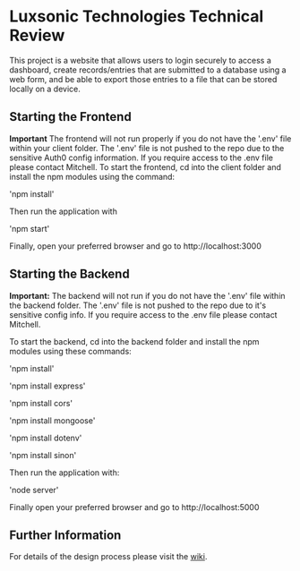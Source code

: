 # Luxsonic Technologies Technical Review

This project is a website that allows users to login securely to access a dashboard, create records/entries that are submitted to a database using a web form, and be able to export those entries to a file that can be stored locally on a device.

## Starting the Frontend
**Important** The frontend will not run properly if you do not have the '.env' file within your client folder. The '.env' file is not pushed to the repo due to the sensitive Auth0 config information. If you require access to the .env file please contact Mitchell.
To start the frontend, cd into the client folder and install the npm modules using the command:

'npm install'

Then run the application with

'npm start'

Finally, open your preferred browser and go to http://localhost:3000

## Starting the Backend
**Important:** The backend will not run if you do not have the '.env' file within the backend folder. The '.env' file is not pushed to the repo due to it's sensitive config info. If you require access to the .env file please contact Mitchell. 

To start the backend, cd into the backend folder and install the npm modules using these commands:

'npm install'

'npm install express'

'npm install cors'

'npm install mongoose'

'npm install dotenv'

'npm install sinon'

Then run the application with:

'node server'

Finally open your preferred browser and go to http://localhost:5000

## Further Information
For details of the design process please visit the [wiki](https://github.com/MitchellYellowlees/luxsonic-technologies-technical-review/wiki).
